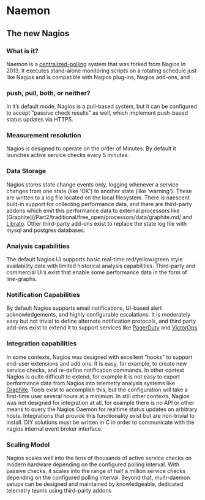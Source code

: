 # Naemon

## The new Nagios

### What is it? 
Naemon is a [centralized-polling](/Part1/2.md) system that was forked from
Nagios in 2013. It executes stand-alone monitoring scripts on a rotating
schedule just like Nagios and is compatible with Nagios plug-ins, Nagios add-ons, and . 

### push, pull, both, or neither? 
In it’s default mode, Nagios is a pull-based system, but it can be configured
to accept “passive check results” as well, which implement push-based status
updates via HTTPS.

### Measurement resolution
Nagios is designed to operate on the order of Minutes. By default it launches
active service checks every 5 minutes.

### Data Storage 
Nagios stores state change events only, logging whenever a service changes from
one state (like 'OK') to another state (like 'warning'). These are written to a
log file located on the local filesystem. There is naescent built-in support
for collecting performance data, and there are third-party addons which emit
this performance data to external processors like
[Graphite](/Part2/traditional/free_open/processors/data/graphite.md/ and
[Librato](/Part2/hosted/freemium/processors/data/librato.md).  Other
third-party add-ons exist to replace the state log file with mysql and postgres
databases.

### Analysis capabilities 
The default Nagios UI supports basic real-time red/yellow/green style
availability data with limited historical analysis capabilities. Third-party
and commercial UI’s exist that enable some performance data in the form of
line-graphs. 

### Notification Capabilities 
By default Nagios supports email notifications, UI-based alert
acknowledgements, and highly configurable escalations.  It is moderately easy
but not trivial to define alternate notification protocols, and third party
add-ons exist to extend it to support services like [PagerDuty]() and
[VictorOps]().

### Integration capabilities 
In some contexts, Nagios was designed with excellent “hooks” to support
end-user extensions and add ons. It is easy, for example, to create new service
checks, and re-define notification commands.  In other context Nagios is quite
difficult to extend, for example it is not easy to export performance data from
Nagios into telemetry analysis systems like
[Graphite](/Part2/traditional/free_open/processors/data/graphite.md). Tools exist to
accomplish this, but the configuration will take a first-time user several
hours at a minimum.  In still other contexts, Nagios was not designed for
integration at all, for example there is no API or other means to query the
Nagios Daemon for realtime status updates on arbitrary hosts. Integrations that
provide this functionality exist but are non-trivial to install. DIY solutions
must be written in C in order to communicate with the nagios internal event
broker interface.

### Scaling Model 
Nagios scales well into the tens of thousands of active service checks on
modern hardware depending on the configured polling interval. With passive
checks, it scales into the range of half a million service checks depending on
the configured polling interval. Beyond that, multi-daemon setups can be
designed and maintained by knowledgeable, dedicated telemetry teams using
third-party addons
